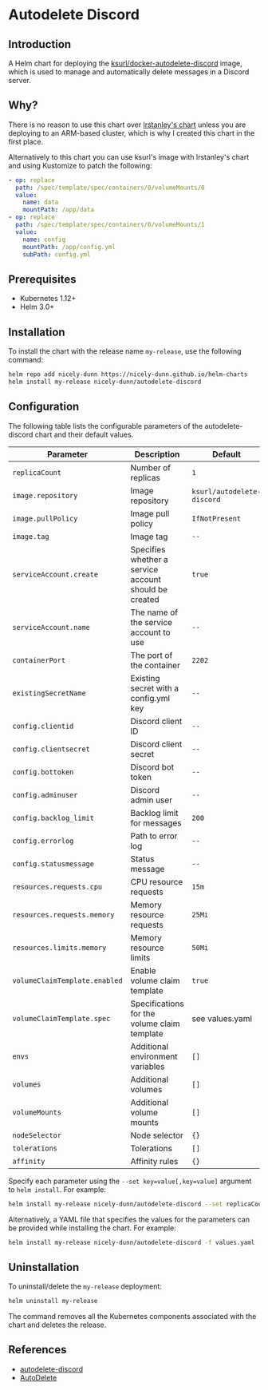 # Autodelete Discord

## Introduction

A Helm chart for deploying the [ksurl/docker-autodelete-discord](https://github.com/ksurl/docker-autodelete-discord) image, which is used to manage and automatically delete messages in a Discord server.

## Why?

There is no reason to use this chart over [lrstanley's chart](https://artifacthub.io/packages/helm/lrstanley/autodelete-discord) unless you are deploying to an ARM-based cluster, which is why I created this chart in the first place.

Alternatively to this chart you can use ksurl's image with lrstanley's chart and using Kustomize to patch the following:

```yaml
- op: replace
  path: /spec/template/spec/containers/0/volumeMounts/0
  value:
    name: data
    mountPath: /app/data
- op: replace
  path: /spec/template/spec/containers/0/volumeMounts/1
  value:
    name: config
    mountPath: /app/config.yml
    subPath: config.yml
```

## Prerequisites

- Kubernetes 1.12+
- Helm 3.0+

## Installation

To install the chart with the release name `my-release`, use the following command:

```bash
helm repo add nicely-dunn https://nicely-dunn.github.io/helm-charts
helm install my-release nicely-dunn/autodelete-discord
```

## Configuration

The following table lists the configurable parameters of the autodelete-discord chart and their default values.

| Parameter                     | Description                                           | Default                    |
|-------------------------------|-------------------------------------------------------|----------------------------|
| `replicaCount`                | Number of replicas                                    | `1`                        |
| `image.repository`            | Image repository                                      | `ksurl/autodelete-discord` |
| `image.pullPolicy`            | Image pull policy                                     | `IfNotPresent`             |
| `image.tag`                   | Image tag                                             | `--`                       |
| `serviceAccount.create`       | Specifies whether a service account should be created | `true`                     |
| `serviceAccount.name`         | The name of the service account to use                | `--`                       |
| `containerPort`               | The port of the container                             | `2202`                     |
| `existingSecretName`          | Existing secret with a config.yml key                 | `--`                       |
| `config.clientid`             | Discord client ID                                     | `--`                       |
| `config.clientsecret`         | Discord client secret                                 | `--`                       |
| `config.bottoken`             | Discord bot token                                     | `--`                       |
| `config.adminuser`            | Discord admin user                                    | `--`                       |
| `config.backlog_limit`        | Backlog limit for messages                            | `200`                      |
| `config.errorlog`             | Path to error log                                     | `--`                       |
| `config.statusmessage`        | Status message                                        | `--`                       |
| `resources.requests.cpu`      | CPU resource requests                                 | `15m`                      |
| `resources.requests.memory`   | Memory resource requests                              | `25Mi`                     |
| `resources.limits.memory`     | Memory resource limits                                | `50Mi`                     |
| `volumeClaimTemplate.enabled` | Enable volume claim template                          | `true`                     |
| `volumeClaimTemplate.spec`    | Specifications for the volume claim template          | see values.yaml            |
| `envs`                        | Additional environment variables                      | `[]`                       |
| `volumes`                     | Additional volumes                                    | `[]`                       |
| `volumeMounts`                | Additional volume mounts                              | `[]`                       |
| `nodeSelector`                | Node selector                                         | `{}`                       |
| `tolerations`                 | Tolerations                                           | `[]`                       |
| `affinity`                    | Affinity rules                                        | `{}`                       |

Specify each parameter using the `--set key=value[,key=value]` argument to `helm install`. For example:

```bash
helm install my-release nicely-dunn/autodelete-discord --set replicaCount=2
```

Alternatively, a YAML file that specifies the values for the parameters can be provided while installing the chart. For example:

```bash
helm install my-release nicely-dunn/autodelete-discord -f values.yaml
```

## Uninstallation

To uninstall/delete the `my-release` deployment:

```bash
helm uninstall my-release
```

The command removes all the Kubernetes components associated with the chart and deletes the release.

## References

- [autodelete-discord](https://github.com/ksurl/docker-autodelete-discord)
- [AutoDelete](https://github.com/riking/AutoDelete)
